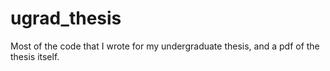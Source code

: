 # ugrad_thesis
Most of the code that I wrote for my undergraduate thesis, and a pdf of the thesis itself.

